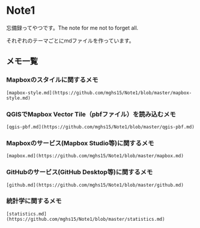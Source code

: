 # Note1
忘備録ってやつです。The note for me not to forget all.

それぞれのテーマごとにmdファイルを作っています。

## メモ一覧

### Mapboxのスタイルに関するメモ
```[mapbox-style.md](https://github.com/mghs15/Note1/blob/master/mapbox-style.md)```

### QGISでMapbox Vector Tile（pbfファイル）を読み込むメモ
```[qgis-pbf.md](https://github.com/mghs15/Note1/blob/master/qgis-pbf.md)```

### Mapboxのサービス(Mapbox Studio等)に関するメモ
```[mapbox.md](https://github.com/mghs15/Note1/blob/master/mapbox.md)```

### GitHubのサービス(GitHub Desktop等)に関するメモ
```[github.md](https://github.com/mghs15/Note1/blob/master/github.md)```

### 統計学に関するメモ
```[statistics.md](https://github.com/mghs15/Note1/blob/master/statistics.md)```
